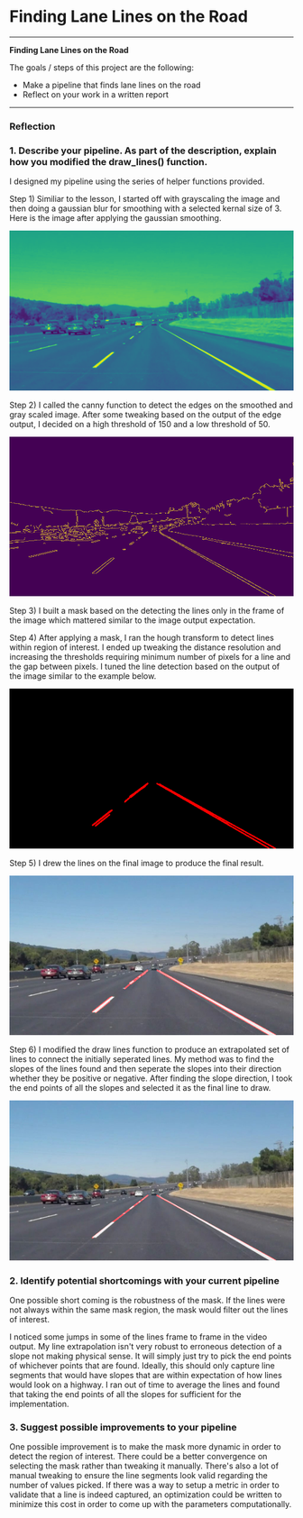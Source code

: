 # **Finding Lane Lines on the Road** 

---

**Finding Lane Lines on the Road**

The goals / steps of this project are the following:
* Make a pipeline that finds lane lines on the road
* Reflect on your work in a written report


[//]: # (Image References)

[image1]: ./examples/Gaussian_Blur.jpg "Gaussian Blur"

[image2]: ./examples/Edge.jpg "Edge"

[image3]: ./examples/Hough.jpg "Hough"

[image4]: ./test_images_step1_output/solidWhiteCurve.jpg "Initial Output"

[image5]: ./test_images_extrap_output/solidWhiteCurve.jpg "Final Output"

---

### Reflection

### 1. Describe your pipeline. As part of the description, explain how you modified the draw_lines() function.

I designed my pipeline using the series of helper functions provided. 

Step 1) Similiar to the lesson, I started off with grayscaling the image and then doing a gaussian blur for smoothing with a selected kernal size of 3. Here is the image after applying the gaussian smoothing.

![alt text][image1]


Step 2) I called the canny function to detect the edges on the smoothed and gray scaled image. After some tweaking based on the output of the edge output, I decided on a high threshold of 150 and a low threshold of 50. 

![alt text][image2]


Step 3) I built a mask based on the detecting the lines only in the frame of the image which mattered similar to the image output expectation. 

Step 4) After applying a mask, I ran the hough transform to detect lines within region of interest. I ended up tweaking the distance resolution and increasing the thresholds requiring minimum number of pixels for a line and the gap between pixels. I tuned the line detection based on the output of the image similar to the example below.

![alt text][image3]

Step 5) I drew the lines on the final image to produce the final result. 

![alt text][image4]

Step 6) I modified the draw lines function to produce an extrapolated set of lines to connect the initially seperated lines. My method was to find the slopes of the lines found and then seperate the slopes into their direction whether they be positive or negative. After finding the slope direction, I took the end points of all the slopes and selected it as the final line to draw.

![alt text][image5]



### 2. Identify potential shortcomings with your current pipeline

One possible short coming is the robustness of the mask. If the lines were not always within the same mask region, the mask would filter out the lines of interest.

I noticed some jumps in some of the lines frame to frame in the video output. My line extrapolation isn't very robust to erroneous detection of a slope not making physical sense. It will simply just try to pick the end points of whichever points that are found. Ideally, this should only capture line segments that would have slopes that are within expectation of how lines would look on a highway. I ran out of time to average the lines and found that taking the end points of all the slopes for sufficient for the implementation.


### 3. Suggest possible improvements to your pipeline

One possible improvement is to make the mask more dynamic in order to detect the region of interest. There could be a better convergence on selecting the mask rather than tweaking it manually. There's also a lot of manual tweaking to ensure the line segments look valid regarding the number of values picked. If there was a way to setup a metric in order to validate that a line is indeed captured, an optimization could be written to minimize this cost in order to come up with the parameters computationally.
